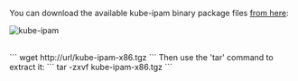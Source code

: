 You can download the available kube-ipam binary package files <a href="https://github.com/cloudnativer/kube-ipam/releases">from here</a>:
<br>

![kube-ipam](docs/images/download-this-file.jpg)

<br>
```
wget http://url/kube-ipam-x86.tgz
```
Then use the 'tar' command to extract it:
```
tar -zxvf kube-ipam-x86.tgz
```


